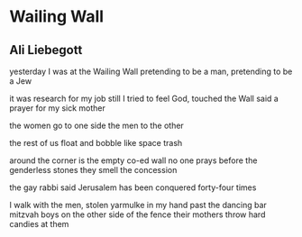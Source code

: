 # Wailing Wall
## Ali Liebegott
yesterday I was at the Wailing Wall
pretending to be a man, pretending to be a Jew

it was research for my job
still I tried to feel God, touched the Wall
said a prayer for my sick mother

the women go to one side
the men to the other

the rest of us float and bobble like space trash

around the corner is the empty co-ed wall
no one prays before the genderless stones
they smell the concession

the gay rabbi said Jerusalem
has been conquered forty-four times

I walk with the men, stolen yarmulke in my hand
past the dancing bar mitzvah boys
on the other side of the fence
their mothers throw hard candies at them